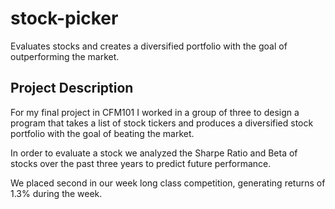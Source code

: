 # stock-picker
Evaluates stocks and creates a diversified portfolio with the goal of outperforming the market. 

## Project Description

For my final project in CFM101 I worked in a group of three to design a program that takes a list of stock tickers and produces a diversified stock portfolio with the goal of beating the market. 

In order to evaluate a stock we analyzed the Sharpe Ratio and Beta of stocks over the past three years to predict future performance.  

We placed second in our week long class competition, generating returns of 1.3% during the week.  
